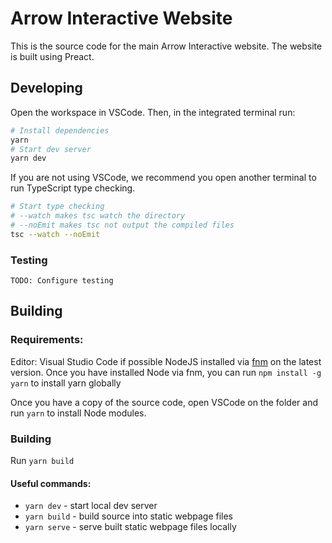# Arrow Interactive Website

<!--- simple and straight to the point --->

This is the source code for the main Arrow Interactive website. The website is built using Preact.

## Developing

Open the workspace in VSCode. Then, in the integrated terminal run:

```bash
# Install dependencies
yarn
# Start dev server
yarn dev
```

If you are not using VSCode, we recommend you open another terminal to run TypeScript type checking.

```bash
# Start type checking
# --watch makes tsc watch the directory
# --noEmit makes tsc not output the compiled files
tsc --watch --noEmit
```

### Testing

```
TODO: Configure testing
```

## Building

### Requirements:

Editor: Visual Studio Code if possible
NodeJS installed via [fnm](https://github.com/Schniz/fnm) on the latest version.
Once you have installed Node via fnm, you can run `npm install -g yarn` to install yarn globally

Once you have a copy of the source code, open VSCode on the folder and run `yarn` to install Node modules.

### Building

Run `yarn build`

#### Useful commands:

- `yarn dev` - start local dev server
- `yarn build` - build source into static webpage files
- `yarn serve` - serve built static webpage files locally

